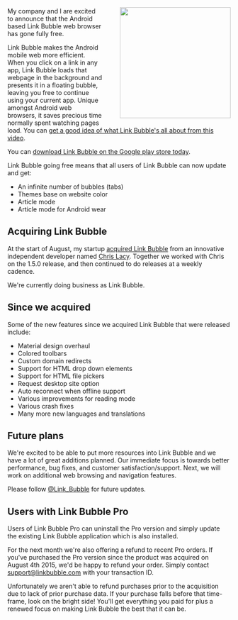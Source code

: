 <img src="//brianbondy.com/static/img/blogpost_171/linkbubble.png" style="float:right; margin-left: 40px; margin-bottom: 5px; width:250px">
My company and I are excited to announce that the Android based Link Bubble web browser has gone fully free.

Link Bubble makes the Android mobile web more efficient. When you click on a link in any app, Link Bubble loads that webpage in the background and presents it in a floating bubble, leaving you free to continue using your current app.
Unique amongst Android web browsers, it saves precious time normally spent watching pages load. You can [get a good idea of what Link Bubble's all about from this video](https://www.youtube.com/watch?v=82ulEBkk7k0).

You can [download Link Bubble on the Google play store today](https://play.google.com/store/apps/details?id=com.linkbubble.playstore&hl=en).

Link Bubble going free means that all users of Link Bubble can now update and get:

- An infinite number of bubbles (tabs)
- Themes base on website color
- Article mode
- Article mode for Android wear

## Acquiring Link Bubble

At the start of August, my startup [acquired Link Bubble](http://theblerg.net/post/2015/08/05/ive-sold-link-bubble-tappath-and-all-related-assets) from an innovative independent developer named [Chris Lacy](https://twitter.com/chrismlacy).
Together we worked with Chris on the 1.5.0 release, and then continued to do releases at a weekly cadence.

We're currently doing business as Link Bubble.

## Since we acquired

Some of the new features since we acquired Link Bubble that were released include:

- Material design overhaul
- Colored toolbars
- Custom domain redirects
- Support for HTML drop down elements
- Support for HTML file pickers
- Request desktop site option
- Auto reconnect when offline support
- Various improvements for reading mode
- Various crash fixes
- Many more new languages and translations

## Future plans

We're excited to be able to put more resources into Link Bubble and we have a lot of great additions planned. Our immediate focus is towards better performance, bug fixes, and customer satisfaction/support. Next, we will work on additional web browsing and navigation features.

Please follow [@Link_Bubble](https://twitter.com/Link_Bubble) for future updates.

## Users with Link Bubble Pro

Users of Link Bubble Pro can uninstall the Pro version and simply update the existing Link Bubble application which is also installed.

For the next month we're also offering a refund to recent Pro orders.  If you've purchased the Pro version since the product was acquired on August 4th 2015, we'd be happy to refund your order.
Simply contact [support@linkbubble.com](mailto:support@linkbubble.com) with your transaction ID.

Unfortunately we aren't able to refund purchases prior to the acquisition due to lack of prior purchase data.
If your purchase falls before that time-frame, look on the bright side! You'll get everything you paid for plus a renewed focus on making Link Bubble the best that it can be.
